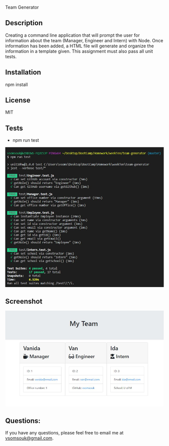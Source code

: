 Team Generator

## Description
Creating a command line application that will prompt the user for information about the team (Manager, Engineer and Intern) with Node. Once information has been added, a HTML file will generate and organize the information in a template given. This assignment must also pass all unit tests.


## Installation
npm install


## License
MIT

## Tests
* npm run test
<img src="/assets/test.jpg">

## Screenshot
<img src="/assets/team.jpg">


## Questions:
If you have any questions, please feel free to email me at vsomsouk@gmail.com.



